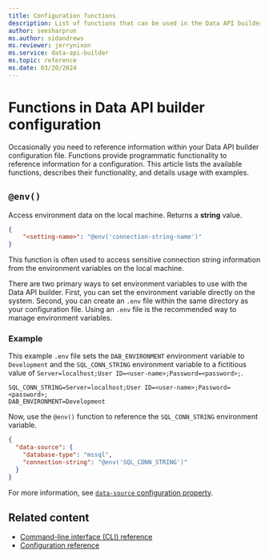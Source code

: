 ```yaml
---
title: Configuration functions
description: List of functions that can be used in the Data API builder's configuration file.
author: seesharprun
ms.author: sidandrews
ms.reviewer: jerrynixon
ms.service: data-api-builder
ms.topic: reference
ms.date: 03/20/2024
---
```


# Functions in Data API builder configuration

Occasionally you need to reference information within your Data API builder configuration file. Functions provide programmatic functionality to reference information for a configuration. This article lists the available functions, describes their functionality, and details usage with examples.

## `@env()`

Access environment data on the local machine. Returns a **string** value.

```json
{
    "<setting-name>": "@env('connection-string-name')"
}
```

This function is often used to access sensitive connection string information from the environment variables on the local machine.

There are two primary ways to set environment variables to use with the Data API builder. First, you can set the environment variable directly on the system. Second, you can create an `.env` file within the same directory as your configuration file. Using an `.env` file is the recommended way to manage environment variables.

### Example

This example `.env` file sets the `DAB_ENVIRONMENT` environment variable to `Development` and the `SQL_CONN_STRING` environment variable to a fictitious value of `Server=localhost;User ID=<user-name>;Password=<password>;`.

```env
SQL_CONN_STRING=Server=localhost;User ID=<user-name>;Password=<password>;
DAB_ENVIRONMENT=Development
```

Now, use the `@env()` function to reference the `SQL_CONN_STRING` environment variable.

```json
{
  "data-source": {
    "database-type": "mssql",
    "connection-string": "@env('SQL_CONN_STRING')"
  }
}
```

For more information, see [`data-source` configuration property](reference-config.md#data-source).

## Related content

- [Command-line interface (CLI) reference](reference-cli.md)
- [Configuration reference](reference-config.md)
